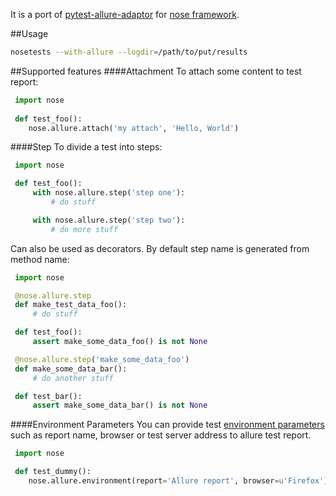 It is a port of [pytest-allure-adaptor](https://github.com/allure-framework/allure-python) for [nose framework](https://github.com/nose-devs/nose).

##Usage
``` bash
nosetests --with-allure --logdir=/path/to/put/results
```

##Supported features
####Attachment
To attach some content to test report:
``` python
 import nose
 
 def test_foo():
    nose.allure.attach('my attach', 'Hello, World')
```
####Step
To divide a test into steps:
``` python
 import nose

 def test_foo():
     with nose.allure.step('step one'):
         # do stuff

     with nose.allure.step('step two'):
         # do more stuff
```
Can also be used as decorators. By default step name is generated from method name:
``` python
 import nose

 @nose.allure.step
 def make_test_data_foo():
     # do stuff

 def test_foo():
     assert make_some_data_foo() is not None

 @nose.allure.step('make_some_data_foo')
 def make_some_data_bar():
     # do another stuff

 def test_bar():
     assert make_some_data_bar() is not None
```
####Environment Parameters
You can provide test [environment parameters](https://github.com/allure-framework/allure-core/wiki/Environment) such as report name, browser or test server address to allure test report.
``` python
 import nose

 def test_dummy():
    nose.allure.environment(report='Allure report', browser=u'Firefox')
```
